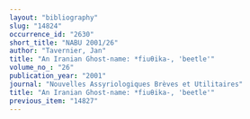 ```yaml
---
layout: "bibliography"
slug: "14824"
occurrence_id: "2630"
short_title: "NABU 2001/26"
author: "Tavernier, Jan"
title: "An Iranian Ghost-name: *fiuθika-, 'beetle'"
volume_no_: "26"
publication_year: "2001"
journal: "Nouvelles Assyriologiques Brèves et Utilitaires"
title: "An Iranian Ghost-name: *fiuθika-, 'beetle'"
previous_item: "14827"
---
```

